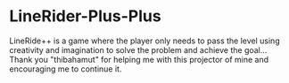 # LineRider-Plus-Plus
 LineRide++ is a game where the player only needs to pass the level using creativity and imagination to solve the problem and achieve the goal... Thank you "thibahamut" for helping me with this projector of mine and encouraging me to continue it.

